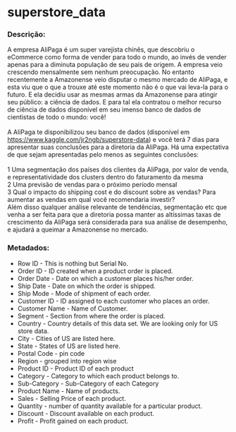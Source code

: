 # superstore_data
### Descrição:
A empresa AliPaga é um super varejista chinês, que descobriu o eCommerce como
forma de vender para todo o mundo, ao invés de vender apenas para a diminuta
população de seu país de origem. A empresa veio crescendo mensalmente sem
nenhum preocupação. No entanto recentemente a Amazonense veio disputar o
mesmo mercado de AliPaga, e esta viu que o que a trouxe até este momento não é o
que vai leva-la para o futuro. E ela decidiu usar as mesmas armas da Amazonense para
atingir seu público: a ciência de dados. E para tal ela contratou o melhor recurso de
ciência de dados disponível em seu imenso banco de dados de cientistas de todo o
mundo: você!<br><br>
A AliPaga te disponibilizou seu banco de dados (disponível em
https://www.kaggle.com/jr2ngb/superstore-data) e você terá 7 dias para apresentar
suas conclusões para a diretoria da AliPaga. Há uma expectativa de que sejam
apresentadas pelo menos as seguintes conclusões:<br><br>
1 Uma segmentação dos países dos clientes da AliPaga, por valor de venda, e
representatividade dos clusters dentro do faturamento da mesma<br>
2 Uma previsão de vendas para o próximo período mensal<br>
3 Qual o impacto do shipping cost e do discount sobre as vendas? Para aumentar
as vendas em qual você recomendaria investir?<br>
Além disso qualquer análise relevante de tendências, segmentação etc que venha a ser
feita para que a diretoria possa manter as altíssimas taxas de crescimento da AliPaga
será considerada para sua análise de desempenho, e ajudará a queimar a Amazonense
no mercado.
### Metadados:
* Row ID - This is nothing but Serial No.
* Order ID - ID created when a product order is placed.
* Order Date - Date on which a customer places his/her order.
* Ship Date - Date on which the order is shipped.
* Ship Mode - Mode of shipment of each order.
* Customer ID - ID assigned to each customer who places an order.
* Customer Name - Name of Customer.
* Segment - Section from where the order is placed.
* Country - Country details of this data set. We are looking only for US store data.
* City - Cities of US are listed here.
* State - States of US are listed here.
* Postal Code - pin code
* Region - grouped into region wise
* Product ID - Product ID of each product
* Category - Category to which each product belongs to.
* Sub-Category - Sub-Category of each Category
* Product Name - Name of products.
* Sales - Selling Price of each product.
* Quantity - number of quantity available for a particular product.
* Discount - Discount available on each product.
* Profit - Profit gained on each product.
